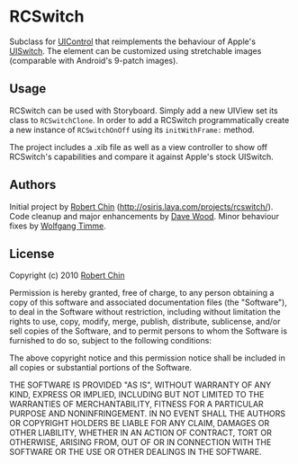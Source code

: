 # RCSwitch

Subclass for [UIControl](http://developer.apple.com/library/ios/#documentation/uikit/reference/UIControl_Class/Reference/Reference.html) that reimplements the behaviour of Apple's [UISwitch](http://developer.apple.com/library/ios/#documentation/uikit/reference/UISwitch_Class/Reference/Reference.html). The element can be customized using stretchable images (comparable with Android's 9-patch images).

## Usage

RCSwitch can be used with Storyboard. Simply add a new UIView set its class to `RCSwitchClone`.
In order to add a RCSwitch programmatically create a new instance of `RCSwitchOnOff` using its `initWithFrame:` method.

The project includes a .xib file as well as a view controller to show off RCSwitch's capabilities and compare it against Apple's stock UISwitch.
	
## Authors

Initial project by [Robert Chin](https://github.com/robertchin/) (http://osiris.laya.com/projects/rcswitch/).
Code cleanup and major enhancements by [Dave Wood](https://github.com/DaveWoodCom/).
Minor behaviour fixes by [Wolfgang Timme](https://github.com/wtimme/).

## License

 Copyright (c) 2010 [Robert Chin](https://github.com/robertchin/)
 
 Permission is hereby granted, free of charge, to any person obtaining a copy
 of this software and associated documentation files (the "Software"), to deal
 in the Software without restriction, including without limitation the rights
 to use, copy, modify, merge, publish, distribute, sublicense, and/or sell
 copies of the Software, and to permit persons to whom the Software is
 furnished to do so, subject to the following conditions:
 
 The above copyright notice and this permission notice shall be included in
 all copies or substantial portions of the Software.
 
 THE SOFTWARE IS PROVIDED "AS IS", WITHOUT WARRANTY OF ANY KIND, EXPRESS OR
 IMPLIED, INCLUDING BUT NOT LIMITED TO THE WARRANTIES OF MERCHANTABILITY,
 FITNESS FOR A PARTICULAR PURPOSE AND NONINFRINGEMENT. IN NO EVENT SHALL THE
 AUTHORS OR COPYRIGHT HOLDERS BE LIABLE FOR ANY CLAIM, DAMAGES OR OTHER
 LIABILITY, WHETHER IN AN ACTION OF CONTRACT, TORT OR OTHERWISE, ARISING FROM,
 OUT OF OR IN CONNECTION WITH THE SOFTWARE OR THE USE OR OTHER DEALINGS IN
 THE SOFTWARE.
